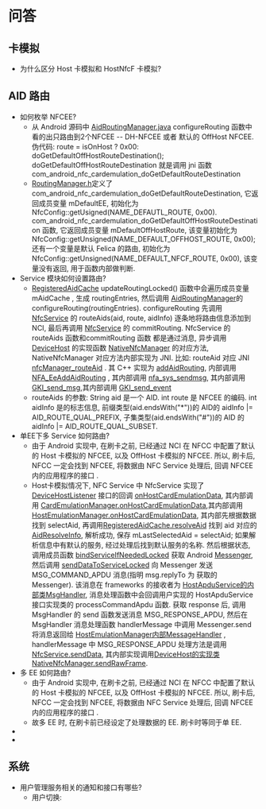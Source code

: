 # 问答

## 卡模拟

* 为什么区分 Host 卡模拟和 HostNfcF 卡模拟?



## AID 路由

* 如何枚举 NFCEE?
  * 从 Android 源码中 [AidRoutingManager.java](http://androidxref.com/9.0.0_r3/xref/packages/apps/Nfc/src/com/android/nfc/cardemulation/AidRoutingManager.java#doGetDefaultRouteDestination) configureRouting 函数中看的出只路由到2个NFCEE -- DH-NFCEE 或者 默认的 OffHost NFCEE. 伪代码: route = isOnHost ? 0x00: doGetDefaultOffHostRouteDestination(); doGetDefaultOffHostRouteDestination 就是调用 jni 函数 com_android_nfc_cardemulation_doGetDefaultRouteDestination
  * [RoutingManager.h](http://androidxref.com/9.0.0_r3/xref/packages/apps/Nfc/nci/jni/RoutingManager.h#85)定义了com_android_nfc_cardemulation_doGetDefaultRouteDestination, 它返回成员变量 mDefaultEE, 初始化为 NfcConfig::getUsigned(NAME_DEFAUTL_ROUTE, 0x00). com_android_nfc_cardemulation_doGetDefaultOffHostRouteDestination 函数, 它返回成员变量 mDefaultOffHostRoute, 该变量初始化为 NfcConfig::getUnsigned(NAME_DEFAULT_OFFHOST_ROUTE, 0x00); 还有一个变量是默认 Felica 的路由, 初始化为 NfcConfig::getUnsigned(NAME_DEFAULT_NFCF_ROUTE, 0x00), 该变量没有返回, 用于函数内部做判断.
* Service 模块如何设置路由?
  * [RegisteredAidCache](http://androidxref.com/9.0.0_r3/xref/packages/apps/Nfc/src/com/android/nfc/cardemulation/RegisteredAidCache.java#781) updateRoutingLocked() 函数中会遍历成员变量 mAidCache , 生成 routingEntries, 然后调用 [AidRoutingManager](http://androidxref.com/9.0.0_r3/xref/packages/apps/Nfc/src/com/android/nfc/cardemulation/AidRoutingManager.java#137)的 configureRouting(routingEntries). configureRouting 先调用 [NfcService](http://androidxref.com/9.0.0_r3/xref/packages/apps/Nfc/src/com/android/nfc/NfcService.java#1889) 的 routeAids(aid, route, aidInfo) 逐条地将路由信息添加到 NCI, 最后再调用 [NfcService](http://androidxref.com/9.0.0_r3/xref/packages/apps/Nfc/src/com/android/nfc/NfcService.java#1941) 的 commitRouting.  NfcService 的 routeAids 函数和commitRouting 函数 都是通过消息, 异步调用 [DeviceHost](http://androidxref.com/9.0.0_r3/xref/packages/apps/Nfc/src/com/android/nfc/DeviceHost.java#25) 的实现函数 [NativeNfcManager](http://androidxref.com/9.0.0_r3/xref/packages/apps/Nfc/nci/src/com/android/nfc/dhimpl/NativeNfcManager.java#37) 的对应方法, NativeNfcManager 对应方法内部实现为 JNI. 比如: routeAid 对应 JNI [nfcManager_routeAid](http://androidxref.com/9.0.0_r3/xref/packages/apps/Nfc/nci/jni/NativeNfcManager.cpp#868) . 其 C++ 实现为 [addAidRouting](http://androidxref.com/9.0.0_r3/xref/packages/apps/Nfc/nci/jni/RoutingManager.cpp#363), 内部调用 [NFA_EeAddAidRouting](http://androidxref.com/9.0.0_r3/xref/system/nfc/src/nfa/ee/nfa_ee_api.cc#423) , 其内部调用 [nfa_sys_sendmsg](http://androidxref.com/9.0.0_r3/xref/system/nfc/src/nfa/sys/nfa_sys_main.cc#329), 其内部调用 [GKI_send_msg](http://androidxref.com/9.0.0_r3/xref/system/nfc/src/gki/common/gki_buffer.cc#504),其内部调用 [GKI_send_event](http://androidxref.com/9.0.0_r3/xref/system/nfc/src/gki/ulinux/gki_ulinux.cc#748)
  * routeAids 的参数: String aid 是一个 AID. int route 是 NFCEE 的编码. int aidInfo 是的标志信息, 前缀类型(aid.endsWith("*"))的 AID的 aidInfo |= AID_ROUTE_QUAL_PREFIX, 子集类型(aid.endsWith("#"))的 AID 的 aidInfo |= AID_ROUTE_QUAL_SUBSET. 
* 单EE下多 Service 如何路由?
  * 由于 Android 实现中, 在刷卡之前, 已经通过 NCI 在 NFCC 中配置了默认的 Host 卡模拟的 NFCEE, 以及 OffHost 卡模拟的 NFCEE. 所以, 刷卡后, NFCC 一定会找到 NFCEE, 将数据由 NFC Service 处理后, 回调 NFCEE 内的应用程序的接口 .
  * Host卡模拟情况下, NFC Service 中 NfcService 实现了 [DeviceHostListener](http://androidxref.com/9.0.0_r3/xref/packages/apps/Nfc/src/com/android/nfc/DeviceHost.java#32) 接口的回调 [onHostCardEmulationData](http://androidxref.com/9.0.0_r3/xref/packages/apps/Nfc/src/com/android/nfc/NfcService.java#312), 其内部调用 [CardEmulationManager.onHostCardEmulationData](http://androidxref.com/9.0.0_r3/xref/packages/apps/Nfc/src/com/android/nfc/cardemulation/CardEmulationManager.java#123),其内部调用 [HostEmulationManager.onHostCardEmulationData](http://androidxref.com/9.0.0_r3/xref/packages/apps/Nfc/src/com/android/nfc/cardemulation/HostEmulationManager.java#144), 其内部先根据数据找到 selectAid, 再调用[RegisteredAidCache.resolveAid](http://androidxref.com/9.0.0_r3/xref/packages/apps/Nfc/src/com/android/nfc/cardemulation/RegisteredAidCache.java#147) 找到 aid 对应的 [AidResolveInfo](http://androidxref.com/9.0.0_r3/xref/packages/apps/Nfc/src/com/android/nfc/cardemulation/RegisteredAidCache.java#AidResolveInfo), 解析成功, 保存 mLastSelectedAid = selectAid; 如果解析信息中有默认的服务, 经过处理后找到默认服务的名称. 然后根据状态, 调用成员函数 [bindServiceIfNeededLocked](http://androidxref.com/9.0.0_r3/xref/packages/apps/Nfc/src/com/android/nfc/cardemulation/HostEmulationManager.java#bindServiceIfNeededLocked) 获取 Android [Messenger](https://developer.android.google.cn/reference/android/os/Messenger), 然后调用 [sendDataToServiceLocked](http://androidxref.com/9.0.0_r3/xref/packages/apps/Nfc/src/com/android/nfc/cardemulation/HostEmulationManager.java#sendDataToServiceLocked) 向 Messenger 发送 MSG_COMMAND_APDU 消息(指明 msg.replyTo 为 获取的 Messenger). 该消息在 frameworks 的接收者为 [HostApduService的内部类MsgHandler](http://androidxref.com/9.0.0_r3/xref/frameworks/base/core/java/android/nfc/cardemulation/HostApduService.java#249), 消息处理函数中会回调用户实现的 HostApduService 接口实现类的 processCommandApdu 函数. 获取 response 后, 调用 MsgHandler 的 send 函数发送消息 MSG_RESPONSE_APDU, 然后在 MsgHandler 消息处理函数 handlerMessage 中调用 Messenger.send 将消息返回给 [HostEmulationManager内部MessageHandler](http://androidxref.com/9.0.0_r3/xref/packages/apps/Nfc/src/com/android/nfc/cardemulation/HostEmulationManager.java#MessageHandler) , handlerMessage 中 MSG_RESPONSE_APDU 处理方法是调用 [NfcService.sendData](http://androidxref.com/9.0.0_r3/xref/packages/apps/Nfc/src/com/android/nfc/NfcService.java#1945), 其内部实现调用[DeviceHost的实现类NativeNfcManager.sendRawFrame](http://androidxref.com/9.0.0_r3/xref/packages/apps/Nfc/nci/src/com/android/nfc/dhimpl/NativeNfcManager.java#130).
* 多 EE 如何路由?
  * 由于 Android 实现中, 在刷卡之前, 已经通过 NCI 在 NFCC 中配置了默认的 Host 卡模拟的 NFCEE, 以及 OffHost 卡模拟的 NFCEE. 所以, 刷卡后, NFCC 一定会找到 NFCEE, 将数据由 NFC Service 处理后, 回调 NFCEE 内的应用程序的接口 .
  * 故多 EE 时, 在刷卡前已经设定了处理数据的 EE. 刷卡时等同于单 EE.
* 
* 



## 系统

* 用户管理服务相关的通知和接口有哪些?
  * 用户切换: 